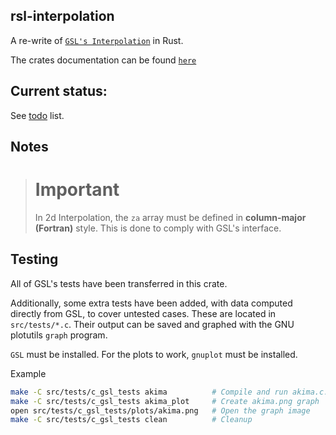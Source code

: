 ## rsl-interpolation

A re-write of [`GSL's Interpolation`] in Rust.

The crates documentation can be found [`here`]

[`GSL's Interpolation`]: https://www.gnu.org/software/gsl/doc/html/interp.html
[`here`]: https://docs.rs/rsl-interpolation/latest/rsl_interpolation/

## Current status:

See [todo](TODO.md) list.

## Notes

> # **Important**
>
> In 2d Interpolation, the `za` array must be defined in **column-major (Fortran)** style. This is 
> done to comply with GSL's interface.

## Testing

All of GSL's tests have been transferred in this crate.

Additionally, some extra tests have been added, with data computed directly from GSL, to cover untested 
cases. These are located in `src/tests/*.c`. Their output can be saved and graphed with the GNU plotutils `graph` program.

`GSL` must be installed.
For the plots to work, `gnuplot` must be installed.

Example
```bash
make -C src/tests/c_gsl_tests akima          # Compile and run akima.c. Data is stored in src/tests/out/akima.dat
make -C src/tests/c_gsl_tests akima_plot     # Create akima.png graph
open src/tests/c_gsl_tests/plots/akima.png   # Open the graph image
make -C src/tests/c_gsl_tests clean          # Cleanup
```
